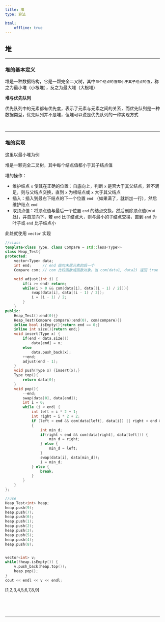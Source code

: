 ```yaml
---
title: 堆
type: 算法

html:
    offline: true
---
```


<!-- @import "/root.css" -->


## 堆

<hr class=short>

### 堆的基本定义

堆是一种数据结构，它是一颗完全二叉树，其中`每个结点的值都小于其子结点的值`，称之为最小堆（小根堆），反之为最大堆（大根堆）

**堆与优先队列**

优先队列中的元素都有优先度，表示了元素与元素之间的关系，而优先队列是一种数据类型，优先队列并不是堆，但堆可以说是优先队列的一种实现方式

<br><hr class=short>

### 堆的实现

这里以最小堆为例

堆是一颗完全二叉树，其中每个结点值都小于其子结点值

堆的操作：

- 维护结点 `x` 使其在正确的位置：自底向上，判断 `x` 是否大于其父结点，若不满足，则与父结点交换，直到 `x` 为根结点或 `x` 大于其父结点
- 插入：插入到最右下结点的下一个位置 `end` （如果满了，就新加一行），然后维护结点 `end`
- 取顶点值：将顶点值与最后一个位置 `end` 的结点交换，然后删除顶点值(end处)，并自顶向下，若 `end` 比子结点大，则与最小的子结点交换，直到 `end` 为叶子或 `end` 比子结点小

此处就使用 `vector` 实现

```cpp {cmd=run}
//class
template<class Type, class Compare = std::less<Type>>
class Heap_Test{
protected:
    vector<Type> data;
    int end;     // end 指向末尾元素的后一个
    Compare com; // com 比较函数或函数对象，当 com(data1, data2) 返回 true 时，data1 比 data2 接近堆顶

    void adjust(int i) {
        if(i >= end) return;
        while(i > 0 && com(data[i], data[(i - 1) / 2])){
            swap(data[i], data[(i - 1) / 2]);
            i = (i - 1) / 2;
        }
    }
public:
    Heap_Test():end(0){}
    Heap_Test(Compare compare):end(0), com(compare){}
    inline bool isEmpty(){return end == 0;}
    inline int size(){return end;}
    void insert(Type x) {
        if(end < data.size())
            data[end] = x;
        else
            data.push_back(x);
        ++end;
        adjust(end - 1);
    }
    void push(Type x) {insert(x);}
    Type top(){
        return data[0];
    }
    void pop(){
        --end;
        swap(data[0], data[end]);
        int i = 0;
        while (i < end) {
            int left = i * 2 + 1;
            int right = i * 2 + 2;
            if (left < end && com(data[left], data[i]) || right < end && com(data[right], data[i]))
            {
                int min_d;
                if(right < end && com(data[right], data[left])) {
                    min_d = right;
                } else {
                    min_d = left;
                }
                swap(data[i], data[min_d]);
                i = min_d;
            } else {
                break;
            }
        }
    }
};

```
```cpp {cmd=run continue modify_source}
//use
Heap_Test<int> heap;
heap.push(9);
heap.push(7);
heap.push(6);
heap.push(1);
heap.push(2);
heap.push(3);
heap.push(5);
heap.push(4);
heap.push(8);


vector<int> v;
while(!heap.isEmpty()) {
    v.push_back(heap.top());
    heap.pop();
}
cout << endl << v << endl;
```

<!-- code_chunk_output -->


[1,2,3,4,5,6,7,8,9]


<!-- /code_chunk_output -->


<br>
<br>
<br>

---


